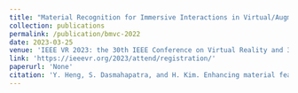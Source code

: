 ```yaml
---
title: "Material Recognition for Immersive Interactions in Virtual/Augmented Reality"
collection: publications
permalink: /publication/bmvc-2022
date: 2023-03-25
venue: 'IEEE VR 2023: the 30th IEEE Conference on Virtual Reality and 3D User Interfaces'
link: 'https://ieeevr.org/2023/attend/registration/'
paperurl: 'None'
citation: 'Y. Heng, S. Dasmahapatra, and H. Kim. Enhancing material features using dynamic backward attention on cross-resolution patches. In <i>30th IEEE Conference on Virtual Reality and 3D User Interfaces 2023, IEEE VR 2023, Shanghai, China, March 25-29</i>, 2023. IEEE.'
---
```

 
 
